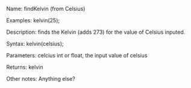 Name: 
findKelvin (from Celsius)

Examples:
kelvin(25);

Description:
finds the Kelvin (adds 273) for the value of Celsius inputed. 

Syntax:
kelvin(celsius);

Parameters: 
celcius	int or float, the input value of celsius

Returns:
kelvin

Other notes:
Anything else?

